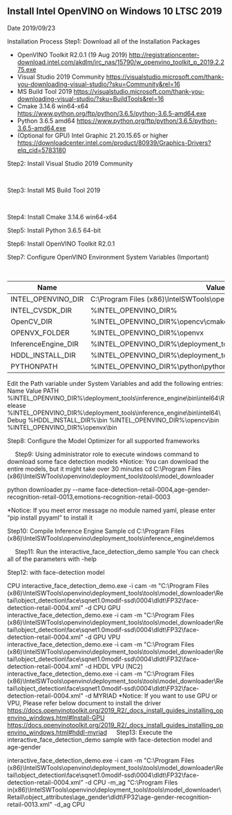 ## Install Intel OpenVINO on Windows 10 LTSC 2019
Date	2019/09/23

Installation Process
Step1: Download all of the Installation Packages
- OpenVINO Toolkit R2.0.1 (19 Aug 2019)
http://registrationcenter-download.intel.com/akdlm/irc_nas/15790/w_openvino_toolkit_p_2019.2.275.exe
- Visual Studio 2019 Community
https://visualstudio.microsoft.com/thank-you-downloading-visual-studio/?sku=Community&rel=16
- MS Build Tool 2019
https://visualstudio.microsoft.com/thank-you-downloading-visual-studio/?sku=BuildTools&rel=16
- Cmake 3.14.6 win64-x64
https://www.python.org/ftp/python/3.6.5/python-3.6.5-amd64.exe
- Python 3.6.5 amd64
https://www.python.org/ftp/python/3.6.5/python-3.6.5-amd64.exe
- (Optional for GPU) Intel Graphic 21.20.15.65 or higher
https://downloadcenter.intel.com/product/80939/Graphics-Drivers?elq_cid=5783180

Step2: Install Visual Studio 2019 Community
 
 
 
 
 
 
 
 
 
 
 
 

Step3: Install MS Build Tool 2019
 
 
 
 
 

Step4: Install Cmake 3.14.6 win64-x64
  
  
  

Step5: Install Python 3.6.5 64-bit
 
  

Step6: Install OpenVINO Toolkit R2.0.1
 
  
  

Step7: Configure OpenVINO Environment System Variables (Important)
 
   

Name |	Value
--- | --- 
INTEL_OPENVINO_DIR | C:\Program Files (x86)\IntelSWTools\openvino
INTEL_CVSDK_DIR | %INTEL_OPENVINO_DIR%	
OpenCV_DIR | %INTEL_OPENVINO_DIR%\opencv\cmake	
OPENVX_FOLDER | %INTEL_OPENVINO_DIR%\openvx
InferenceEngine_DIR | %INTEL_OPENVINO_DIR%\deployment_tools\inference_engine\share	
HDDL_INSTALL_DIR | %INTEL_OPENVINO_DIR%\deployment_tools\inference_engine\external\hddl	
PYTHONPATH | %INTEL_OPENVINO_DIR%\python\python3.6

Edit the Path variable under System Variables and add the following entries:
Name	Value
PATH	%INTEL_OPENVINO_DIR%\deployment_tools\inference_engine\bin\intel64\Release
	%INTEL_OPENVINO_DIR%\deployment_tools\inference_engine\bin\intel64\Debug
	%HDDL_INSTALL_DIR%\bin
	%INTEL_OPENVINO_DIR%\opencv\bin
	%INTEL_OPENVINO_DIR%\openvx\bin

Step8: Configure the Model Optimizer for all supported frameworks
 
 
 
Step9: Using administrator role to execute windows command to download some face detection models
*Notice: You can download the entire models, but it might take over 30 minutes
cd C:\Program Files (x86)\IntelSWTools\openvino\deployment_tools\tools\model_downloader
 
python downloader.py --name face-detection-retail-0004,age-gender-recognition-retail-0013,emotions-recognition-retail-0003
 
*Notice: If you meet error message no module named yaml, please enter “pip install pyyaml” to install it

Step10: Compile Inference Engine Sample
cd C:\Program Files (x86)\IntelSWTools\openvino\deployment_tools\inference_engine\demos
 
 
 
Step11: Run the interactive_face_detection_demo sample
You can check all of the parameters with -help
 
Step12: with face-detection model
 
CPU	interactive_face_detection_demo.exe -i cam -m "C:\Program Files (x86)\IntelSWTools\openvino\deployment_tools\tools\model_downloader\Retail\object_detection\face\sqnet1.0modif-ssd\0004\dldt\FP32\face-detection-retail-0004.xml" -d CPU
GPU	interactive_face_detection_demo.exe -i cam -m "C:\Program Files (x86)\IntelSWTools\openvino\deployment_tools\tools\model_downloader\Retail\object_detection\face\sqnet1.0modif-ssd\0004\dldt\FP32\face-detection-retail-0004.xml" -d GPU
VPU	interactive_face_detection_demo.exe -i cam -m "C:\Program Files (x86)\IntelSWTools\openvino\deployment_tools\tools\model_downloader\Retail\object_detection\face\sqnet1.0modif-ssd\0004\dldt\FP32\face-detection-retail-0004.xml" -d HDDL
VPU
(NC2)	interactive_face_detection_demo.exe -i cam -m "C:\Program Files (x86)\IntelSWTools\openvino\deployment_tools\tools\model_downloader\Retail\object_detection\face\sqnet1.0modif-ssd\0004\dldt\FP32\face-detection-retail-0004.xml" -d MYRIAD
*Notice: If you want to use GPU or VPU, Please refer below document to install the driver
https://docs.openvinotoolkit.org/2019_R2/_docs_install_guides_installing_openvino_windows.html#Install-GPU
https://docs.openvinotoolkit.org/2019_R2/_docs_install_guides_installing_openvino_windows.html#hddl-myriad
 
Step13: Execute the interactive_face_detection_demo sample with face-detection model and age-gender
 
interactive_face_detection_demo.exe -i cam -m "C:\Program Files (x86)\IntelSWTools\openvino\deployment_tools\tools\model_downloader\Retail\object_detection\face\sqnet1.0modif-ssd\0004\dldt\FP32\face-detection-retail-0004.xml" -d CPU -m_ag "C:\Program Files in(x86)\IntelSWTools\openvino\deployment_tools\tools\model_downloader\Retail\object_attributes\age_gender\dldt\FP32\age-gender-recognition-retail-0013.xml" -d_ag CPU


